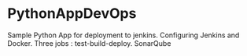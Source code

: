 # PythonAppDevOps
Sample Python App for deployment to jenkins. 
Configuring Jenkins and Docker. 
Three jobs : test-build-deploy. 
SonarQube
